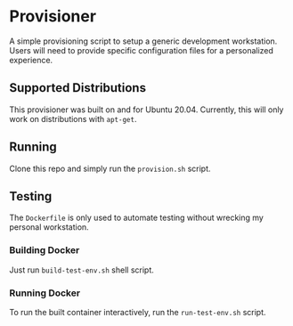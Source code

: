 # Provisioner
A simple provisioning script to setup a generic development workstation.
Users will need to provide specific configuration files for a personalized experience.

## Supported Distributions
This provisioner was built on and for Ubuntu 20.04. Currently, this will only work on distributions with `apt-get`.

## Running
Clone this repo and simply run the `provision.sh` script.

## Testing
The `Dockerfile` is only used to automate testing without wrecking my personal workstation.

### Building Docker
Just run `build-test-env.sh` shell script.

### Running Docker
To run the built container interactively, run the `run-test-env.sh` script.
